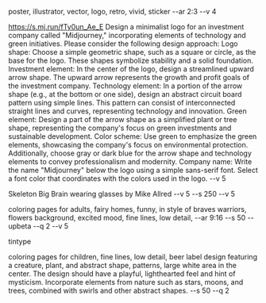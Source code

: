 poster, illustrator, vector, logo, retro, vivid, sticker --ar 2:3 --v 4

<https://s.mj.run/fTy0un_Ae_E> Design a minimalist logo for an investment company called "Midjourney," incorporating elements of technology and green initiatives. Please consider the following design approach:  Logo shape: Choose a simple geometric shape, such as a square or circle, as the base for the logo. These shapes symbolize stability and a solid foundation.  Investment element: In the center of the logo, design a streamlined upward arrow shape. The upward arrow represents the growth and profit goals of the investment company.  Technology element: In a portion of the arrow shape (e.g., at the bottom or one side), design an abstract circuit board pattern using simple lines. This pattern can consist of interconnected straight lines and curves, representing technology and innovation.  Green element: Design a part of the arrow shape as a simplified plant or tree shape, representing the company's focus on green investments and sustainable development.  Color scheme: Use green to emphasize the green elements, showcasing the company's focus on environmental protection. Additionally, choose gray or dark blue for the arrow shape and technology elements to convey professionalism and modernity.  Company name: Write the name "Midjourney" below the logo using a simple sans-serif font. Select a font color that coordinates with the colors used in the logo.  --v 5

Skeleton Big Brain wearing glasses by Mike Allred --v 5  --s 250 --v 5

coloring pages for adults, fairy homes, funny, in style of braves warriors, flowers background, excited mood, fine lines, low detail, --ar 9:16  --s 50 --upbeta --q 2 --v 5

tintype

coloring pages for children, fine lines, low detail, beer label design featuring a creature, plant, and abstract shape, patterns, large white area in the center. The design should have a playful, lighthearted feel and hint of mysticism. Incorporate elements from nature such as stars, moons, and trees, combined with swirls and other abstract shapes. --s 50 --q 2
